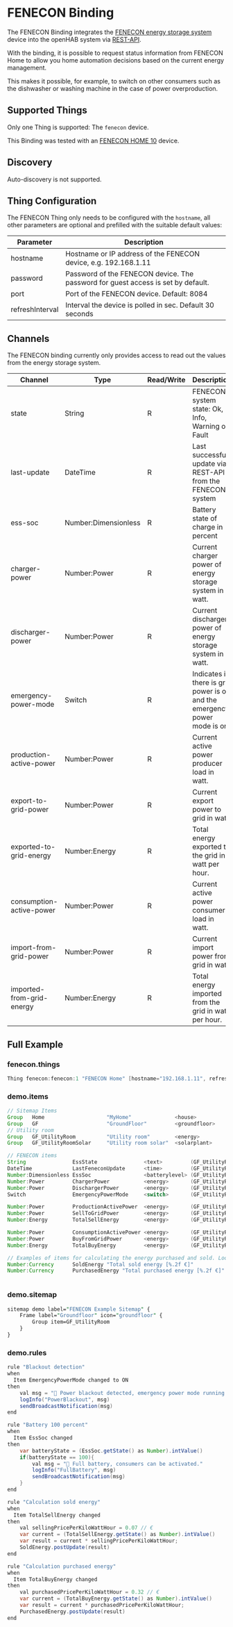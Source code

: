 # FENECON Binding

The FENECON Binding integrates the [FENECON energy storage system](https://fenecon.de/) device into the openHAB system via [REST-API](https://docs.fenecon.de/_/de/fems/fems-app/OEM_App_REST_JSON.html).

With the binding, it is possible to request status information from FENECON Home to allow you home automation decisions based on the current energy management.

This makes it possible, for example, to switch on other consumers such as the dishwasher or washing machine in the case of power overproduction.

## Supported Things

Only one Thing is supported: The `fenecon` device.

This Binding was tested with an [FENECON HOME 10](https://fenecon.de/fenecon-home-10/) device.

## Discovery

Auto-discovery is not supported.

## Thing Configuration

The FENECON Thing only needs to be configured with the `hostname`, all other parameters are optional and prefilled with the suitable default values:

| Parameter       | Description                                                                      |
|-----------------|----------------------------------------------------------------------------------|
| hostname        | Hostname or IP address of the FENECON device, e.g. 192.168.1.11                  |
| password        | Password of the FENECON device. The password for guest access is set by default. |
| port            | Port of the FENECON device. Default: 8084                                        |
| refreshInterval | Interval the device is polled in sec. Default 30 seconds                         |


## Channels

The FENECON binding currently only provides access to read out the values from the energy storage system. 

| Channel                   | Type                 | Read/Write | Description                                                                 |
|---------------------------|----------------------|------------|-----------------------------------------------------------------------------|
| state                     | String               | R          | FENECON system state: Ok, Info, Warning or Fault                            |
| last-update               | DateTime             | R          | Last successful update via REST-API from the FENECON system                 |
| ess-soc                   | Number:Dimensionless | R          | Battery state of charge in percent                                          |
| charger-power             | Number:Power         | R          | Current charger power of energy storage system in watt.                     |
| discharger-power          | Number:Power         | R          | Current discharger power of energy storage system in watt.                  |
| emergency-power-mode      | Switch               | R          | Indicates if there is grid power is off and the emergency power mode is on. |
| production-active-power   | Number:Power         | R          | Current active power producer load in watt.                                 |
| export-to-grid-power      | Number:Power         | R          | Current export power to grid in watt.                                       |
| exported-to-grid-energy   | Number:Energy        | R          | Total energy exported to the grid in watt per hour.                         |
| consumption-active-power  | Number:Power         | R          | Current active power consumer load in watt.                                 |
| import-from-grid-power    | Number:Power         | R          | Current import power from grid in watt.                                     |
| imported-from-grid-energy | Number:Energy        | R          | Total energy imported from the grid in watt per hour.                       |


## Full Example

### fenecon.things

```java
Thing fenecon:fenecon:1 "FENECON Home" [hostname="192.168.1.11", refreshInterval=5]
```

### demo.items

```java
// Sitemap Items
Group   Home                    "MyHome"              <house>                                 ["Indoor"]
Group   GF                      "GroundFloor"         <groundfloor>          (Home)           ["GroundFloor"]
// Utility room
Group   GF_UtilityRoom          "Utility room"        <energy>               (Home, GF)       ["Room"]
Group   GF_UtilityRoomSolar     "Utility room solar"  <solarplant>           (GF_UtilityRoom) ["Inverter"]

// FENECON items
String               EssState               <text>         (GF_UtilityRoomSolar) ["Status"]                {channel="fenecon:fenecon:1:state"}
DateTime             LastFeneconUpdate      <time>         (GF_UtilityRoomSolar) ["Status"]                {channel="fenecon:fenecon:1:last-update"}
Number:Dimensionless EssSoc                 <batterylevel> (GF_UtilityRoomSolar) ["Measurement"]           {unit="%", channel="fenecon:fenecon:1:ess-soc"}
Number:Power         ChargerPower           <energy>       (GF_UtilityRoomSolar) ["Measurement", "Power"]  {channel="fenecon:fenecon:1:charger-power"}
Number:Power         DischargerPower        <energy>       (GF_UtilityRoomSolar) ["Measurement", "Power"]  {channel="fenecon:fenecon:1:discharger-power"}
Switch               EmergencyPowerMode     <switch>       (GF_UtilityRoomSolar) ["Switch"]                {channel="fenecon:fenecon:1:emergency-power-mode"}

Number:Power         ProductionActivePower  <energy>       (GF_UtilityRoomSolar) ["Measurement", "Power"]  {channel="fenecon:fenecon:1:production-active-power"}
Number:Power         SellToGridPower        <energy>       (GF_UtilityRoomSolar) ["Measurement", "Power"]  {channel="fenecon:fenecon:1:export-to-grid-power"}
Number:Energy        TotalSellEnergy        <energy>       (GF_UtilityRoomSolar) ["Measurement", "Energy"] {channel="fenecon:fenecon:1:exported-to-grid-energy"}

Number:Power         ConsumptionActivePower <energy>       (GF_UtilityRoomSolar) ["Measurement", "Power"]  {channel="fenecon:fenecon:1:consumption-active-power"}
Number:Power         BuyFromGridPower       <energy>       (GF_UtilityRoomSolar) ["Measurement", "Power"]  {channel="fenecon:fenecon:1:import-from-grid-power"}
Number:Energy        TotalBuyEnergy         <energy>       (GF_UtilityRoomSolar) ["Measurement", "Energy"] {channel="fenecon:fenecon:1:imported-from-grid-energy"}

// Examples of items for calculating the energy purchased and sold. Look at the demo.rules section.
Number:Currency      SoldEnergy "Total sold energy [%.2f €]"           <price> (GF_UtilityRoomSolar)
Number:Currency      PurchasedEnergy "Total purchased energy [%.2f €]" <price> (GF_UtilityRoomSolar)



```

### demo.sitemap

```perl
sitemap demo label="FENECON Example Sitemap" {
    Frame label="Groundfloor" icon="groundfloor" {
        Group item=GF_UtilityRoom
    }
}
```

### demo.rules


```java
rule "Blackout detection"
when
  Item EmergencyPowerMode changed to ON
then
    val msg = "🚨 Power blackout detected, emergency power mode running." 
    logInfo("PowerBlackout", msg)
    sendBroadcastNotification(msg)
end

rule "Battery 100 percent"
when
  Item EssSoc changed
then
    var batteryState = (EssSoc.getState() as Number).intValue()
    if(batteryState == 100){
        val msg = "🔋 Full battery, consumers can be activated."
        logInfo("FullBattery", msg)
        sendBroadcastNotification(msg)
    }
end

rule "Calculation sold energy"
when
  Item TotalSellEnergy changed
then
    val sellingPricePerKiloWattHour = 0.07 // €
    var current = (TotalSellEnergy.getState() as Number).intValue()
    var result = current * sellingPricePerKiloWattHour;
    SoldEnergy.postUpdate(result)
end

rule "Calculation purchased energy"
when
  Item TotalBuyEnergy changed
then
    val purchasedPricePerKiloWattHour = 0.32 // €
    var current = (TotalBuyEnergy.getState() as Number).intValue()
    var result = current * purchasedPricePerKiloWattHour;
    PurchasedEnergy.postUpdate(result)
end
```

